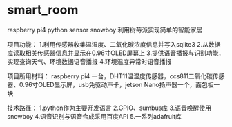 # smart_room
raspberry pi4  python sensor snowboy 利用树莓派实现简单的智能家居

项目功能：
1.利用传感器收集温湿度、二氧化碳浓度信息并写入sqlite3
2.从数据库读取相关传感器信息并显示在0.96寸OLED屏幕上
3.提供语音播报与识别功能，实现查询天气、环境数据语音播报
4.环境温度异常时语音播报


项目所用材料：
raspberry pi4 一台，DHT11温湿度传感器，ccs811二氧化碳传感器、0.96寸OLED显示屏，usb免驱动声卡，jetson Nano扬声器一个，面包板一块


技术路径：
1.python作为主要开发语言
2.GPIO、sumbus库
3.语音唤醒使用snowboy
4.语音识别与语音合成采用百度API
5.一系列adafruit库


